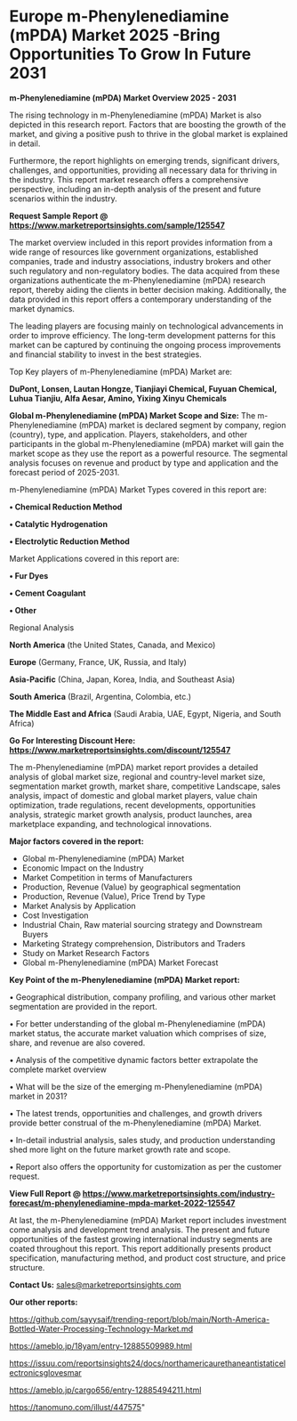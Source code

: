  # Europe m-Phenylenediamine (mPDA) Market 2025 -Bring Opportunities To Grow In Future 2031

<Strong> m-Phenylenediamine (mPDA) Market Overview 2025 - 2031</strong>

The rising technology in m-Phenylenediamine (mPDA) Market is also depicted in this research report. Factors that are boosting the growth of the market, and giving a positive push to thrive in the global market is explained in detail.

Furthermore, the report highlights on emerging trends, significant drivers, challenges, and opportunities, providing all necessary data for thriving in the industry. This report market research offers a comprehensive perspective, including an in-depth analysis of the present and future scenarios within the industry.

<strong>Request Sample Report @ <a href=https://www.marketreportsinsights.com/sample/125547>https://www.marketreportsinsights.com/sample/125547</a></strong>

The market overview included in this report provides information from a wide range of resources like government organizations, established companies, trade and industry associations, industry brokers and other such regulatory and non-regulatory bodies. The data acquired from these organizations authenticate the m-Phenylenediamine (mPDA) research report, thereby aiding the clients in better decision making. Additionally, the data provided in this report offers a contemporary understanding of the market dynamics.

The leading players are focusing mainly on technological advancements in order to improve efficiency. The long-term development patterns for this market can be captured by continuing the ongoing process improvements and financial stability to invest in the best strategies.

Top Key players of m-Phenylenediamine (mPDA) Market are:

<strong>DuPont, Lonsen, Lautan Hongze, Tianjiayi Chemical, Fuyuan Chemical, Luhua Tianjiu, Alfa Aesar, Amino, Yixing Xinyu Chemicals</strong>

<strong><b>Global m-Phenylenediamine (mPDA) Market Scope and Size:</b></strong>
The m-Phenylenediamine (mPDA) market is declared segment by company, region (country), type, and application. Players, stakeholders, and other participants in the global m-Phenylenediamine (mPDA) market will gain the market scope as they use the report as a powerful resource. The segmental analysis focuses on revenue and product by type and application and the forecast period of 2025-2031.

m-Phenylenediamine (mPDA) Market Types covered in this report are:

<strong>• Chemical Reduction Method

• Catalytic Hydrogenation

• Electrolytic Reduction Method</strong>

Market Applications covered in this report are:

<strong>• Fur Dyes

• Cement Coagulant

• Other</strong> 

Regional Analysis

<strong>North America</strong> (the United States, Canada, and Mexico)

<strong>Europe</strong> (Germany, France, UK, Russia, and Italy)

<strong>Asia-Pacific</strong> (China, Japan, Korea, India, and Southeast Asia)

<strong>South America</strong> (Brazil, Argentina, Colombia, etc.)

<strong>The Middle East and Africa</strong> (Saudi Arabia, UAE, Egypt, Nigeria, and South Africa)

<strong>Go For Interesting Discount Here: <a href=https://www.marketreportsinsights.com/discount/125547>https://www.marketreportsinsights.com/discount/125547</a></strong>

The m-Phenylenediamine (mPDA) market report provides a detailed analysis of global market size, regional and country-level market size, segmentation market growth, market share, competitive Landscape, sales analysis, impact of domestic and global market players, value chain optimization, trade regulations, recent developments, opportunities analysis, strategic market growth analysis, product launches, area marketplace expanding, and technological innovations.

<strong><b>Major factors covered in the report:</b></strong>
<ul>
  <li>Global m-Phenylenediamine (mPDA) Market </li>
  <li>Economic Impact on the Industry</li>
  <li>Market Competition in terms of Manufacturers</li>
  <li>Production, Revenue (Value) by geographical segmentation</li>
  <li>Production, Revenue (Value), Price Trend by Type</li>
  <li>Market Analysis by Application</li>
  <li>Cost Investigation</li>
  <li>Industrial Chain, Raw material sourcing strategy and Downstream Buyers</li>
  <li>Marketing Strategy comprehension, Distributors and Traders</li>
  <li>Study on Market Research Factors</li>
  <li>Global m-Phenylenediamine (mPDA) Market Forecast</li>
</ul>

<strong><b>Key Point of the m-Phenylenediamine (mPDA) Market report:</b></strong>

• Geographical distribution, company profiling, and various other market segmentation are provided in the report.

• For better understanding of the global m-Phenylenediamine (mPDA) market status, the accurate market valuation which comprises of size, share, and revenue are also covered.

• Analysis of the competitive dynamic factors better extrapolate the complete market overview

• What will be the size of the emerging m-Phenylenediamine (mPDA) market in 2031?

• The latest trends, opportunities and challenges, and growth drivers provide better construal of the m-Phenylenediamine (mPDA) Market.

• In-detail industrial analysis, sales study, and production understanding shed more light on the future market growth rate and scope.

• Report also offers the opportunity for customization as per the customer request.

<strong><b>View Full Report @ <a href=https://www.marketreportsinsights.com/industry-forecast/m-phenylenediamine-mpda-market-2022-125547>https://www.marketreportsinsights.com/industry-forecast/m-phenylenediamine-mpda-market-2022-125547</a></b></strong>


At last, the m-Phenylenediamine (mPDA) Market report includes investment come analysis and development trend analysis. The present and future opportunities of the fastest growing international industry segments are coated throughout this report. This report additionally presents product specification, manufacturing method, and product cost structure, and price structure.

<strong>Contact Us:</strong>
sales@marketreportsinsights.com

<strong>Our other reports:</strong>

<a href=https://github.com/sayysaif/trending-report/blob/main/North-America-Bottled-Water-Processing-Technology-Market.md>https://github.com/sayysaif/trending-report/blob/main/North-America-Bottled-Water-Processing-Technology-Market.md</a>

<a href=https://ameblo.jp/18yam/entry-12885509989.html>https://ameblo.jp/18yam/entry-12885509989.html</a>

<a href=https://issuu.com/reportsinsights24/docs/northamericaurethaneantistaticelectronicsglovesmar>https://issuu.com/reportsinsights24/docs/northamericaurethaneantistaticelectronicsglovesmar</a>

<a href=https://ameblo.jp/cargo656/entry-12885494211.html>https://ameblo.jp/cargo656/entry-12885494211.html</a>

<a href=https://tanomuno.com/illust/447575>https://tanomuno.com/illust/447575</a>"
